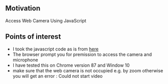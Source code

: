 <h2>Motivation</h2>
Access Web Camera Using JavaScript

<h2>Points of interest</h2>
<ul>
<li>I took the javascript code as is from <a href="https://developer.mozilla.org/en-US/docs/Web/API/MediaDevices/getUserMedia">here</a></li>
<li>The browser prompt you for premission to access the camera and microphone</li>
<li>I have tested this on Chrome version 87 and Window 10</li>
<li>make sure that the web camera is not occupied e.g. by zoom otherwise you will get an error : Could not start video </li>
</ul>

